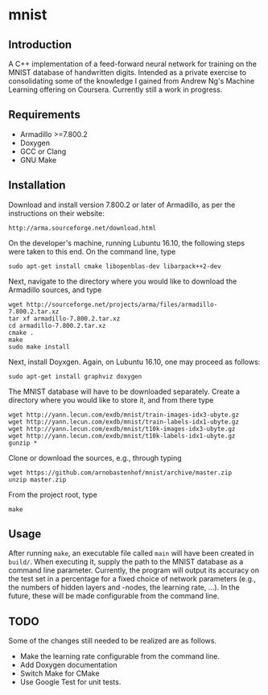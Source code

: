 # mnist

Introduction
------------
A C++ implementation of a feed-forward neural network for training on the MNIST
database of handwritten digits. Intended as a private exercise to consolidating
some of the knowledge I gained from Andrew Ng's Machine Learning offering on
Coursera. Currently still a work in progress.

Requirements
------------
* Armadillo >=7.800.2
* Doxygen
* GCC or Clang
* GNU Make

Installation
------------
Download and install version 7.800.2 or later of Armadillo, as per the
instructions on their website:
```
http://arma.sourceforge.net/download.html
```
On the developer's machine, running Lubuntu 16.10, the following steps were
taken to this end. On the command line, type
```
sudo apt-get install cmake libopenblas-dev libarpack++2-dev
```
Next, navigate to the directory where you would like to download the
Armadillo sources, and type
```
wget http://sourceforge.net/projects/arma/files/armadillo-7.800.2.tar.xz
tar xf armadillo-7.800.2.tar.xz
cd armadillo-7.800.2.tar.xz
cmake .
make
sudo make install
```
Next, install Doyxgen. Again, on Lubuntu 16.10, one may proceed as follows:
```
sudo apt-get install graphviz doxygen
```
The MNIST database will have to be downloaded separately. Create a directory
where you would like to store it, and from there type
```
wget http://yann.lecun.com/exdb/mnist/train-images-idx3-ubyte.gz
wget http://yann.lecun.com/exdb/mnist/train-labels-idx1-ubyte.gz
wget http://yann.lecun.com/exdb/mnist/t10k-images-idx3-ubyte.gz
wget http://yann.lecun.com/exdb/mnist/t10k-labels-idx1-ubyte.gz
gunzip *
```
Clone or download the sources, e.g., through typing
```
wget https://github.com/arnobastenhof/mnist/archive/master.zip
unzip master.zip
```
From the project root, type
```
make
```

Usage
-----
After running `make`, an executable file called `main` will have been created
in `build/`. When executing it, supply the path to the MNIST database as a
command line parameter. Currently, the program will output its accuracy on the
test set in a percentage for a fixed choice of network parameters (e.g., the
numbers of hidden layers and -nodes, the learning rate, ...). In the future,
these will be made configurable from the command line.

TODO
----
Some of the changes still needed to be realized are as follows.
- Make the learning rate configurable from the command line.
- Add Doxygen documentation
- Switch Make for CMake
- Use Google Test for unit tests.
